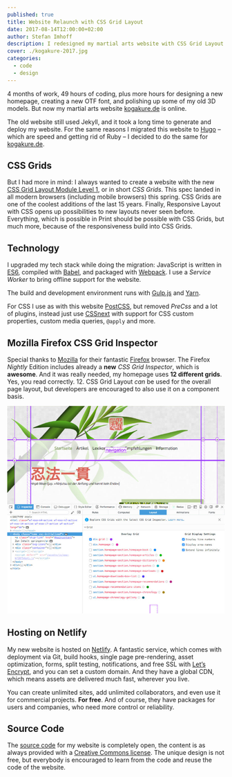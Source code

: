 ```yaml
---
published: true
title: Website Relaunch with CSS Grid Layout
date: 2017-08-14T12:00:00+02:00
author: Stefan Imhoff
description: I redesigned my martial arts website with CSS Grid Layout and added a Service Worker.
cover: ./kogakure-2017.jpg
categories:
  - code
  - design
---
```


4 months of work, 49 hours of coding, plus more hours for designing a new homepage, creating a new OTF font, and polishing up some of my old 3D models. But now my martial arts website [kogakure.de](https://www.kogakure.de/) is online.

The old website still used Jekyll, and it took a long time to generate and deploy my website. For the same reasons I migrated this website to [Hugo] – which are speed and getting rid of Ruby – I decided to do the same for [kogakure.de].

## CSS Grids

But I had more in mind: I always wanted to create a website with the new [CSS Grid Layout Module Level 1], or in short _CSS Grids_. This spec landed in all modern browsers (including mobile browsers) this spring. CSS Grids are one of the coolest additions of the last 15 years. Finally, Responsive Layout with CSS opens up possibilities to new layouts never seen before. Everything, which is possible in Print should be possible with CSS Grids, but much more, because of the responsiveness build into CSS Grids.

## Technology

I upgraded my tech stack while doing the migration: JavaScript is written in [ES6], compiled with [Babel], and packaged with [Webpack]. I use a _Service Worker_ to bring offline support for the website.

The build and development environment runs with [Gulp.js] and [Yarn].

For CSS I use as with this website [PostCSS], but removed _PreCss_ and a lot of plugins, instead just use [CSSnext] with support for CSS custom properties, custom media queries, `@apply` and more.

## Mozilla Firefox CSS Grid Inspector

Special thanks to [Mozilla] for their fantastic [Firefox] browser. The Firefox _Nightly_ Edition includes already a **new** _CSS Grid Inspector_, which is **awesome**. And it was really needed, my homepage uses **12 different grids**. Yes, you read correctly. 12. CSS Grid Layout _can_ be used for the overall page layout, but developers are encouraged to also use it on a component basis.

![My grids inspected with the Mozilla Firefox CSS Grid Inspector](css-grid-inspector.jpg)

## Hosting on Netlify

My new website is hosted on [Netlify]. A fantastic service, which comes with deployment via Git, build hooks, single page pre-rendering, asset optimization, forms, split testing, notifications, and free SSL with [Let’s Encrypt], and you can set a custom domain. And they have a global CDN, which means assets are delivered much fast, wherever you live.

You can create unlimited sites, add unlimited collaborators, and even use it for commercial projects. **For free**. And of course, they have packages for users and companies, who need more control or reliability.

## Source Code

The [source code] for my website is completely open, the content is as always provided with a [Creative Commons license]. The unique design is not free, but everybody is encouraged to learn from the code and reuse the code of the website.

[hugo]: https://gohugo.io/
[kogakure.de]: https://www.kogakure.de/
[css grid layout module level 1]: https://www.w3.org/TR/css-grid-1/
[es6]: http://es6-features.org/
[babel]: https://babeljs.io/
[webpack]: https://webpack.js.org/
[gulp.js]: https://gulpjs.com/
[yarn]: https://yarnpkg.com/
[postcss]: https://postcss.org/
[cssnext]: http://cssnext.io/
[mozilla]: https://www.mozilla.org/
[firefox]: https://www.mozilla.org/firefox/
[netlify]: https://www.netlify.com/
[let’s encrypt]: https://letsencrypt.org/
[source code]: https://github.com/kogakure/website-hugo-kogakure.de
[creative commons license]: https://creativecommons.org/licenses/by-nc/3.0/
